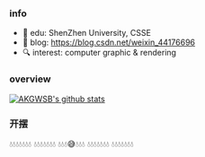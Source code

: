 ### info
* 🏫 edu: ShenZhen University, CSSE
* 📕 blog: https://blog.csdn.net/weixin_44176696
* 🔍 interest: computer graphic & rendering

### overview 
[![AKGWSB's github stats](https://github-readme-stats.vercel.app/api?username=AKGWSB)](https://github.com/AKGWSB/github-readme-stats)

### 开摆
💧💧💧💧💧💧💧
💧💧💧💧💧💧💧
💧💧💧😅💧💧💧
💧💧💧💧💧💧💧
💧💧💧💧💧💧💧

<!--
**AKGWSB/AKGWSB** is a ✨ _special_ ✨ repository because its `README.md` (this file) appears on your GitHub profile.

Here are some ideas to get you started:

- 🔭 I’m currently working on ...
- 🌱 I’m currently learning ...
- 👯 I’m looking to collaborate on ...
- 🤔 I’m looking for help with ...
- 💬 Ask me about ...
- 📫 How to reach me: ...
- 😄 Pronouns: ...
- ⚡ Fun fact: ...
-->
